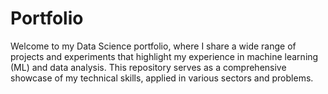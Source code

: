 # Portfolio
 Welcome to my Data Science portfolio, where I share a wide range of projects and experiments that highlight my experience in machine learning (ML) and data analysis. This repository serves as a comprehensive showcase of my technical skills, applied in various sectors and problems.

